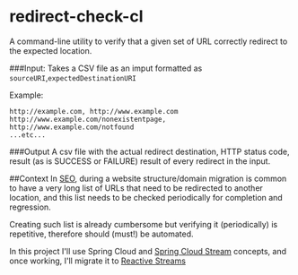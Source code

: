 # redirect-check-cl

A command-line utility to verify that a given set of URL correctly redirect to the expected location. 

###Input:
Takes a CSV file as an imput formatted as `sourceURI`,`expectedDestinationURI`

Example: 

    http://example.com, http://www.example.com
    http://www.example.com/nonexistentpage, http://www.example.com/notfound
    ...etc...
    

###Output
A csv file with the actual redirect destination, HTTP status code, result (as is SUCCESS or FAILURE) result of every redirect in the input.
   


##Context
In [SEO][2], during a website structure/domain migration is common to have a very long list of URLs that need to be redirected to another location, and this list needs to be checked periodically for completion and regression.

Creating such list is already cumbersome but verifying it (periodically) is repetitive, therefore should (must!) be automated. 

In this project I'll use Spring Cloud and [Spring Cloud Stream][1] concepts, and once working, I'll migrate it to [Reactive Streams][3]


  [1]: https://cloud.spring.io/spring-cloud-stream/
  [2]: https://en.wikipedia.org/wiki/Search_engine_optimization
  [3]: https://spring.io/blog/2016/02/09/reactive-spring
